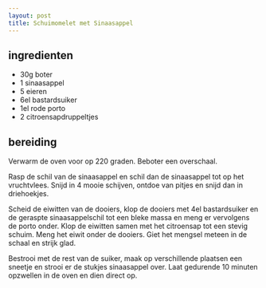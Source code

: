 ```yaml
---
layout: post
title: Schuimomelet met Sinaasappel
---
```


## ingredienten
* 30g boter
* 1 sinaasappel
* 5 eieren
* 6el bastardsuiker
* 1el rode porto
* 2 citroensapdruppeltjes

## bereiding
Verwarm de oven voor op 220 graden. Beboter een overschaal.

Rasp de schil van de sinaasappel en schil dan de sinaasappel tot op het vruchtvlees. Snijd in 4 mooie schijven, ontdoe van pitjes en snijd dan in driehoekjes.

Scheid de eiwitten van de dooiers, klop de dooiers met 4el bastardsuiker en de geraspte sinaasappelschil tot een bleke massa en meng er vervolgens de porto onder. Klop de eiwitten samen met het citroensap tot een stevig schuim. Meng het eiwit onder de dooiers. Giet het mengsel meteen in de schaal en strijk glad.

Bestrooi met de rest van de suiker, maak op verschillende plaatsen een sneetje en strooi er de stukjes sinaasappel over. Laat gedurende 10 minuten opzwellen in de oven en dien direct op.

